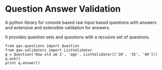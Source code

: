 # Question Answer Validation
A python library for console based raw input based questions with answers and
extensive and extensible validation for answers.

It provides question sets and questions with a recusive set of questions.

```
from qav.questions import Question
from qav.validators import ListValidator
q = Question('How old am I', 'age', ListValidator(['20', '35', '40']))
q.ask()
print q.answer()
```
